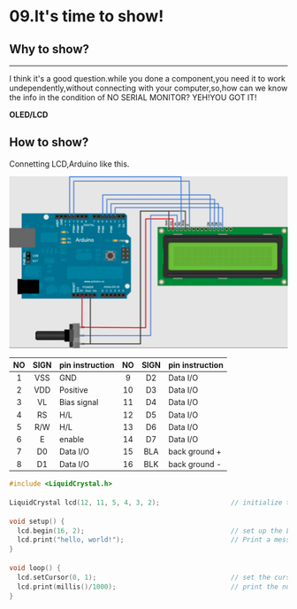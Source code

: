 # 09.It's time to show!

## Why to show?

---

I think it's a good question.while you done a component,you need it to work undependently,without connecting with your computer,so,how can we know the info in the condition of NO SERIAL MONITOR?
YEH!YOU GOT IT!

<div class="text centered-text"><b>OLED/LCD</b></div>

## How to show?

  Connetting LCD,Arduino like this.

![lcd-connecttion](pics/demoPics/LCD.png)

| NO | SIGN | pin instruction | NO | SIGN | pin instruction |
| :-: | :--: | :-------------- | :-: | :--: | :-------------- |
| 1 | VSS | GND             | 9 |  D2  | Data I/O        |
| 2 | VDD | Positive        | 10 |  D3  | Data I/O        |
| 3 |  VL  | Bias signal     | 11 |  D4  | Data I/O        |
| 4 |  RS  | H/L             | 12 |  D5  | Data I/O        |
| 5 | R/W | H/L             | 13 |  D6  | Data I/O        |
| 6 |  E  | enable          | 14 |  D7  | Data I/O        |
| 7 |  D0  | Data I/O        | 15 | BLA | back ground +   |
| 8 |  D1  | Data I/O        | 16 | BLK | back ground -   |

```cpp
#include <LiquidCrystal.h>

LiquidCrystal lcd(12, 11, 5, 4, 3, 2);                  // initialize the library with the numbers of the interface pins

void setup() {
  lcd.begin(16, 2);                                     // set up the LCD's number of columns and rows
  lcd.print("hello, world!");                           // Print a message to the LCD
}

void loop() {
  lcd.setCursor(0, 1);                                  // set the cursor to column 0, line 1(note: line 1 is the second row, since counting begins with 0)
  lcd.print(millis()/1000);                             // print the number of seconds since reset
}
```
